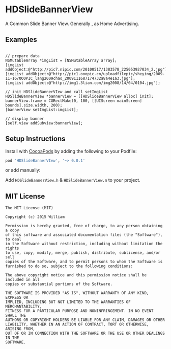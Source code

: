 HDSlideBannerView
=============

A Common Slide Banner View. Generally , as Home Advertising.


Examples
---------
```objc

// prepare data
NSMutableArray *imgList = [NSMutableArray array];
[imgList addObject:@"http://pic7.nipic.com/20100517/1383578_225053927034_2.jpg"];
[imgList addObject:@"http://pic1.ooopic.cn/uploadfilepic/sheying/2009-11-16/OOOPIC_lang2009chao_2009111687174732a8a4e1a3.jpg"];
[imgList addObject:@"http://img1.3lian.com/img2008/14/04/0104.jpg"];

// init HDSlideBannerVIew and call setImgList
HDSlideBannerVIew *bannerView = [[HDSlideBannerVIew alloc] init];
bannerView.frame = CGRectMake(0, 100, [[UIScreen mainScreen] bounds].size.width, 200);
[bannerView setImgList:imgList];

// display banner
[self.view addSubview:bannerView];

```


Setup Instructions
------------------
Install with [CocoaPods](http://cocoapods.org) by adding the following to your Podfile:

``` ruby
pod 'HDSlideBannerVIew', '~> 0.0.1'
```

or add manually: 

Add `HDSlideBannerView.h` & `HDSlideBannerView.m` to your project.

MIT License
-----------
    The MIT License (MIT)

    Copyright (c) 2015 William

    Permission is hereby granted, free of charge, to any person obtaining a copy
    of this software and associated documentation files (the "Software"), to deal
    in the Software without restriction, including without limitation the rights
    to use, copy, modify, merge, publish, distribute, sublicense, and/or sell
    copies of the Software, and to permit persons to whom the Software is
    furnished to do so, subject to the following conditions:

    The above copyright notice and this permission notice shall be included in all
    copies or substantial portions of the Software.

    THE SOFTWARE IS PROVIDED "AS IS", WITHOUT WARRANTY OF ANY KIND, EXPRESS OR
    IMPLIED, INCLUDING BUT NOT LIMITED TO THE WARRANTIES OF MERCHANTABILITY,
    FITNESS FOR A PARTICULAR PURPOSE AND NONINFRINGEMENT. IN NO EVENT SHALL THE
    AUTHORS OR COPYRIGHT HOLDERS BE LIABLE FOR ANY CLAIM, DAMAGES OR OTHER
    LIABILITY, WHETHER IN AN ACTION OF CONTRACT, TORT OR OTHERWISE, ARISING FROM,
    OUT OF OR IN CONNECTION WITH THE SOFTWARE OR THE USE OR OTHER DEALINGS IN THE
    SOFTWARE.

